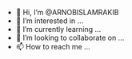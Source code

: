 - 👋 Hi, I’m @ARNOBISLAMRAKIB
- 👀 I’m interested in ...
- 🌱 I’m currently learning ...
- 💞️ I’m looking to collaborate on ...
- 📫 How to reach me ...

<!---
ARNOBISLAMRAKIB/ARNOBISLAMRAKIB is a ✨ special ✨ repository because its `README.md` (this file) appears on your GitHub profile.
You can click the Preview link to take a look at your changes.
--->
